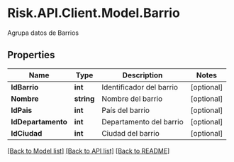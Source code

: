 # Risk.API.Client.Model.Barrio
Agrupa datos de Barrios

## Properties

Name | Type | Description | Notes
------------ | ------------- | ------------- | -------------
**IdBarrio** | **int** | Identificador del barrio | [optional] 
**Nombre** | **string** | Nombre del barrio | [optional] 
**IdPais** | **int** | País del barrio | [optional] 
**IdDepartamento** | **int** | Departamento del barrio | [optional] 
**IdCiudad** | **int** | Ciudad del barrio | [optional] 

[[Back to Model list]](../README.md#documentation-for-models) [[Back to API list]](../README.md#documentation-for-api-endpoints) [[Back to README]](../README.md)

